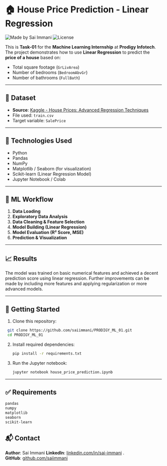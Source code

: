 # 🏠 House Price Prediction - Linear Regression

![Made by Sai Immani](https://img.shields.io/badge/made%20by-saiimmani-blue.svg)
![License](https://img.shields.io/badge/license-MIT-green)

This is **Task-01** for the **Machine Learning Internship** at **Prodigy Infotech**. The project demonstrates how to use **Linear Regression** to predict the **price of a house** based on:

- Total square footage (`GrLivArea`)
- Number of bedrooms (`BedroomAbvGr`)
- Number of bathrooms (`FullBath`)

---

## 📂 Dataset

- **Source**: [Kaggle - House Prices: Advanced Regression Techniques](https://www.kaggle.com/c/house-prices-advanced-regression-techniques/data)
- File used: `train.csv`
- Target variable: `SalePrice`

---

## 🔧 Technologies Used

- Python
- Pandas
- NumPy
- Matplotlib / Seaborn (for visualization)
- Scikit-learn (Linear Regression Model)
- Jupyter Notebook / Colab

---

## 🧠 ML Workflow

1. **Data Loading**
2. **Exploratory Data Analysis**
3. **Data Cleaning & Feature Selection**
4. **Model Building (Linear Regression)**
5. **Model Evaluation (R² Score, MSE)**
6. **Prediction & Visualization**

---

## 📈 Results

The model was trained on basic numerical features and achieved a decent prediction score using linear regression. Further improvements can be made by including more features and applying regularization or more advanced models.

---

## 🚀 Getting Started

1. Clone this repository:
  ```bash
   git clone https://github.com/saiimmani/PRODIGY_ML_01.git
   cd PRODIGY_ML_01
  ```


2. Install required dependencies:

   ```bash
   pip install -r requirements.txt
   ```

3. Run the Jupyter notebook:

   ```bash
   jupyter notebook house_price_prediction.ipynb
   ```

---

## ✅ Requirements

```txt
pandas
numpy
matplotlib
seaborn
scikit-learn
```



## 📬 Contact

**Author**: Sai Immani
**LinkedIn**: [linkedin.com/in/sai-immani](https://www.linkedin.com/in/sai-immani) .<br> 
**GitHub**: [github.com/saiimmani](https://github.com/saiimmani)
